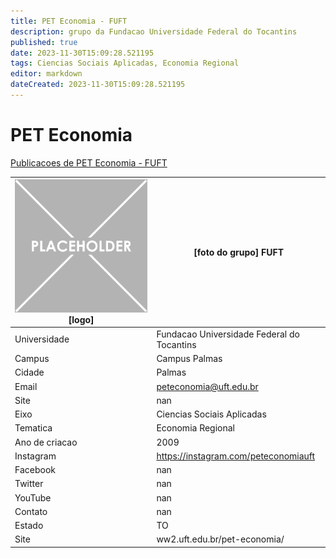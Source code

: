 ```yaml
---
title: PET Economia - FUFT
description: grupo da Fundacao Universidade Federal do Tocantins
published: true
date: 2023-11-30T15:09:28.521195
tags: Ciencias Sociais Aplicadas, Economia Regional
editor: markdown
dateCreated: 2023-11-30T15:09:28.521195
---
```


# PET Economia

[Publicacoes de PET Economia - FUFT](/atividade/260PETEconomiaFUFT/feed.md)

| ![placeholder.png](/placeholder.png) [logo] | [foto do grupo] FUFT         |
| ------------------------------------------- | ------------------------------------------------- |
| Universidade                                | Fundacao Universidade Federal do Tocantins      |
| Campus                                      | Campus Palmas            |
| Cidade                                      | Palmas             |
| Email                                       | peteconomia@uft.edu.br             |
| Site                                        | nan              |
| Eixo                                        | Ciencias Sociais Aplicadas              |
| Tematica                                    | Economia Regional          |
| Ano de criacao                              | 2009        |
| Instagram                                   | https://instagram.com/peteconomiauft         |
| Facebook                                    | nan          |
| Twitter                                     | nan           |
| YouTube                                     | nan           |
| Contato                                     | nan         |
| Estado                                      |  TO            |
| Site                                        | ww2.uft.edu.br/pet-economia/ |

